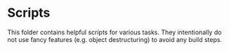 # Scripts

This folder contains helpful scripts for various tasks. They intentionally do
not use fancy features (e.g. object destructuring) to avoid any build steps.